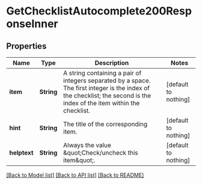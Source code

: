 # GetChecklistAutocomplete200ResponseInner


## Properties
Name | Type | Description | Notes
------------ | ------------- | ------------- | -------------
**item** | **String** | A string containing a pair of integers separated by a space. The first integer is the index of the checklist; the second is the index of the item within the checklist. | [default to nothing]
**hint** | **String** | The title of the corresponding item. | [default to nothing]
**helptext** | **String** | Always the value \&quot;Check/uncheck this item\&quot;. | [default to nothing]


[[Back to Model list]](../README.md#models) [[Back to API list]](../README.md#api-endpoints) [[Back to README]](../README.md)


